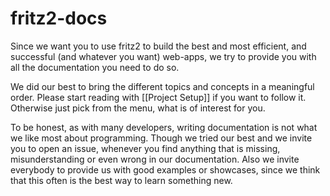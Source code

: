 # fritz2-docs

Since we want you to use fritz2 to build the best and most efficient, and successful (and whatever you want) web-apps, we try to provide you with all the documentation you need to do so.

We did our best to bring the different topics and concepts in a meaningful order. Please start reading with [[Project Setup]] if you want to follow it. Otherwise just pick from the menu, what is of interest for you.

To be honest, as with many developers, writing documentation is not what we like most about programming. Though we tried our best and we invite you to open an issue, whenever you find anything that is missing, misunderstanding or even wrong in our documentation. Also we invite everybody to provide us with good examples or showcases, since we think that this often is the best way to learn something new.
